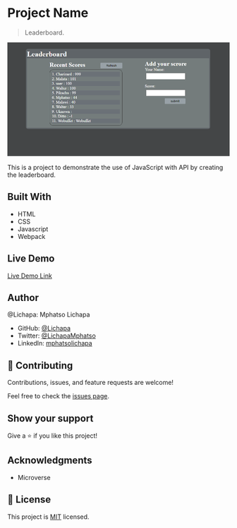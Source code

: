 # Project Name

> Leaderboard.

![screenshot](./app_screenshot.PNG)

This is a project to demonstrate the use of JavaScript with API by creating the leaderboard.

## Built With

- HTML
- CSS
- Javascript
- Webpack
## Live Demo

[Live Demo Link](https://lichapa-leaderboard.netlify.app/)

## Author

@Lichapa: Mphatso Lichapa

- GitHub: [@Lichapa](https://github.com/Lichapa)
- Twitter: [@LichapaMphatso](https://twitter.com/LichapaMphatso)
- LinkedIn: [mphatsolichapa](https://www.linkedin.com/in/mphatsolichapa)

## 🤝 Contributing

Contributions, issues, and feature requests are welcome!

Feel free to check the [issues page](../../issues/).

## Show your support

Give a ⭐️ if you like this project!

## Acknowledgments

- Microverse

## 📝 License

This project is [MIT](https://mit-license.org/) licensed.